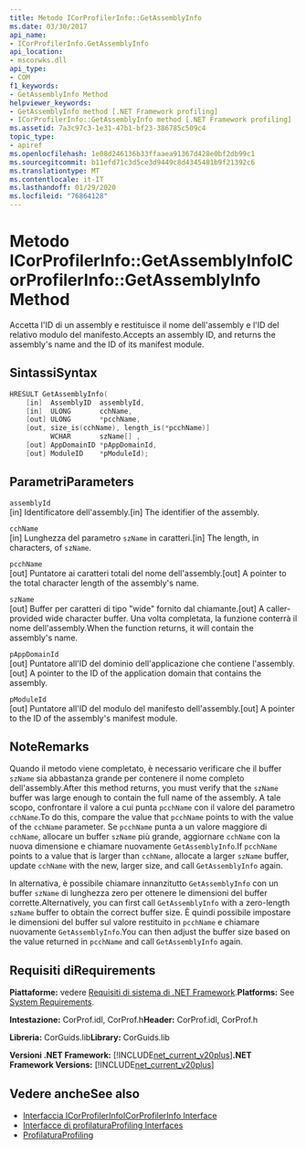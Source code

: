 ```yaml
---
title: Metodo ICorProfilerInfo::GetAssemblyInfo
ms.date: 03/30/2017
api_name:
- ICorProfilerInfo.GetAssemblyInfo
api_location:
- mscorwks.dll
api_type:
- COM
f1_keywords:
- GetAssemblyInfo Method
helpviewer_keywords:
- GetAssemblyInfo method [.NET Framework profiling]
- ICorProfilerInfo::GetAssemblyInfo method [.NET Framework profiling]
ms.assetid: 7a3c97c3-1e31-47b1-bf23-386785c509c4
topic_type:
- apiref
ms.openlocfilehash: 1e08d246136b33ffaaea91367d428e0bf2db99c1
ms.sourcegitcommit: b11efd71c3d5ce3d9449c8d4345481b9f21392c6
ms.translationtype: MT
ms.contentlocale: it-IT
ms.lasthandoff: 01/29/2020
ms.locfileid: "76864128"
---
```

# <a name="icorprofilerinfogetassemblyinfo-method"></a><span data-ttu-id="80388-102">Metodo ICorProfilerInfo::GetAssemblyInfo</span><span class="sxs-lookup"><span data-stu-id="80388-102">ICorProfilerInfo::GetAssemblyInfo Method</span></span>
<span data-ttu-id="80388-103">Accetta l'ID di un assembly e restituisce il nome dell'assembly e l'ID del relativo modulo del manifesto.</span><span class="sxs-lookup"><span data-stu-id="80388-103">Accepts an assembly ID, and returns the assembly's name and the ID of its manifest module.</span></span>  
  
## <a name="syntax"></a><span data-ttu-id="80388-104">Sintassi</span><span class="sxs-lookup"><span data-stu-id="80388-104">Syntax</span></span>  
  
```cpp  
HRESULT GetAssemblyInfo(  
    [in]  AssemblyID  assemblyId,  
    [in]  ULONG       cchName,  
    [out] ULONG       *pcchName,  
    [out, size_is(cchName), length_is(*pcchName)]  
          WCHAR       szName[] ,  
    [out] AppDomainID *pAppDomainId,  
    [out] ModuleID    *pModuleId);  
```  
  
## <a name="parameters"></a><span data-ttu-id="80388-105">Parametri</span><span class="sxs-lookup"><span data-stu-id="80388-105">Parameters</span></span>  
 `assemblyId`  
 <span data-ttu-id="80388-106">[in] Identificatore dell'assembly.</span><span class="sxs-lookup"><span data-stu-id="80388-106">[in] The identifier of the assembly.</span></span>  
  
 `cchName`  
 <span data-ttu-id="80388-107">[in] Lunghezza del parametro `szName` in caratteri.</span><span class="sxs-lookup"><span data-stu-id="80388-107">[in] The length, in characters, of `szName`.</span></span>  
  
 `pcchName`  
 <span data-ttu-id="80388-108">[out] Puntatore ai caratteri totali del nome dell'assembly.</span><span class="sxs-lookup"><span data-stu-id="80388-108">[out] A pointer to the total character length of the assembly's name.</span></span>  
  
 `szName`  
 <span data-ttu-id="80388-109">[out] Buffer per caratteri di tipo "wide" fornito dal chiamante.</span><span class="sxs-lookup"><span data-stu-id="80388-109">[out] A caller-provided wide character buffer.</span></span> <span data-ttu-id="80388-110">Una volta completata, la funzione conterrà il nome dell'assembly.</span><span class="sxs-lookup"><span data-stu-id="80388-110">When the function returns, it will contain the assembly's name.</span></span>  
  
 `pAppDomainId`  
 <span data-ttu-id="80388-111">[out] Puntatore all'ID del dominio dell'applicazione che contiene l'assembly.</span><span class="sxs-lookup"><span data-stu-id="80388-111">[out] A pointer to the ID of the application domain that contains the assembly.</span></span>  
  
 `pModuleId`  
 <span data-ttu-id="80388-112">[out] Puntatore all'ID del modulo del manifesto dell'assembly.</span><span class="sxs-lookup"><span data-stu-id="80388-112">[out] A pointer to the ID of the assembly's manifest module.</span></span>  
  
## <a name="remarks"></a><span data-ttu-id="80388-113">Note</span><span class="sxs-lookup"><span data-stu-id="80388-113">Remarks</span></span>  
 <span data-ttu-id="80388-114">Quando il metodo viene completato, è necessario verificare che il buffer `szName` sia abbastanza grande per contenere il nome completo dell'assembly.</span><span class="sxs-lookup"><span data-stu-id="80388-114">After this method returns, you must verify that the `szName` buffer was large enough to contain the full name of the assembly.</span></span> <span data-ttu-id="80388-115">A tale scopo, confrontare il valore a cui punta `pcchName` con il valore del parametro `cchName`.</span><span class="sxs-lookup"><span data-stu-id="80388-115">To do this, compare the value that `pcchName` points to with the value of the `cchName` parameter.</span></span> <span data-ttu-id="80388-116">Se `pcchName` punta a un valore maggiore di `cchName`, allocare un buffer `szName` più grande, aggiornare `cchName` con la nuova dimensione e chiamare nuovamente `GetAssemblyInfo`.</span><span class="sxs-lookup"><span data-stu-id="80388-116">If `pcchName` points to a value that is larger than `cchName`, allocate a larger `szName` buffer, update `cchName` with the new, larger size, and call `GetAssemblyInfo` again.</span></span>  
  
 <span data-ttu-id="80388-117">In alternativa, è possibile chiamare innanzitutto `GetAssemblyInfo` con un buffer `szName` di lunghezza zero per ottenere le dimensioni del buffer corrette.</span><span class="sxs-lookup"><span data-stu-id="80388-117">Alternatively, you can first call `GetAssemblyInfo` with a zero-length `szName` buffer to obtain the correct buffer size.</span></span> <span data-ttu-id="80388-118">È quindi possibile impostare le dimensioni del buffer sul valore restituito in `pcchName` e chiamare nuovamente `GetAssemblyInfo`.</span><span class="sxs-lookup"><span data-stu-id="80388-118">You can then adjust the buffer size based on the value returned in `pcchName` and call `GetAssemblyInfo` again.</span></span>  
  
## <a name="requirements"></a><span data-ttu-id="80388-119">Requisiti di</span><span class="sxs-lookup"><span data-stu-id="80388-119">Requirements</span></span>  
 <span data-ttu-id="80388-120">**Piattaforme:** vedere [Requisiti di sistema di .NET Framework](../../../../docs/framework/get-started/system-requirements.md).</span><span class="sxs-lookup"><span data-stu-id="80388-120">**Platforms:** See [System Requirements](../../../../docs/framework/get-started/system-requirements.md).</span></span>  
  
 <span data-ttu-id="80388-121">**Intestazione:** CorProf.idl, CorProf.h</span><span class="sxs-lookup"><span data-stu-id="80388-121">**Header:** CorProf.idl, CorProf.h</span></span>  
  
 <span data-ttu-id="80388-122">**Libreria:** CorGuids.lib</span><span class="sxs-lookup"><span data-stu-id="80388-122">**Library:** CorGuids.lib</span></span>  
  
 <span data-ttu-id="80388-123">**Versioni .NET Framework:** [!INCLUDE[net_current_v20plus](../../../../includes/net-current-v20plus-md.md)]</span><span class="sxs-lookup"><span data-stu-id="80388-123">**.NET Framework Versions:** [!INCLUDE[net_current_v20plus](../../../../includes/net-current-v20plus-md.md)]</span></span>  
  
## <a name="see-also"></a><span data-ttu-id="80388-124">Vedere anche</span><span class="sxs-lookup"><span data-stu-id="80388-124">See also</span></span>

- [<span data-ttu-id="80388-125">Interfaccia ICorProfilerInfo</span><span class="sxs-lookup"><span data-stu-id="80388-125">ICorProfilerInfo Interface</span></span>](icorprofilerinfo-interface.md)
- [<span data-ttu-id="80388-126">Interfacce di profilatura</span><span class="sxs-lookup"><span data-stu-id="80388-126">Profiling Interfaces</span></span>](profiling-interfaces.md)
- [<span data-ttu-id="80388-127">Profilatura</span><span class="sxs-lookup"><span data-stu-id="80388-127">Profiling</span></span>](index.md)
